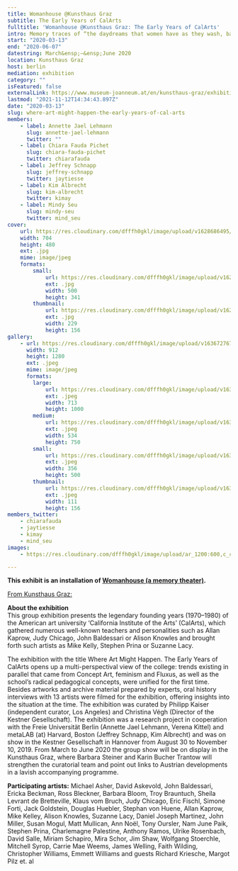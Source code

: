 ```yaml
---
title: Womanhouse @Kunsthaus Graz
subtitle: The Early Years of CalArts
fulltitle: 'Womanhouse @Kunsthaus Graz: The Early Years of CalArts'
intro: Memory traces of “the daydreams that women have as they wash, bake, cook, sew, clean and iron their lives away … taken to fantasy proportions” (30/1/1970-28/2/1970)
start: "2020-03-13"
end: "2020-06-07"
datestring: March&ensp;–&ensp;June 2020
location: Kunsthaus Graz
host: berlin
mediation: exhibition
category: ""
isFeatured: false
externalLink: https://www.museum-joanneum.at/en/kunsthaus-graz/exhibitions/exhibitions/events/event/8855/where-art-might-happen
lastmod: "2021-11-12T14:34:43.897Z"
date: "2020-03-13"
slug: where-art-might-happen-the-early-years-of-cal-arts
members:
    - label: Annette Jael Lehmann
      slug: annette-jael-lehmann
      twitter: ""
    - label: Chiara Fauda Pichet
      slug: chiara-fauda-pichet
      twitter: chiarafauda
    - label: Jeffrey Schnapp
      slug: jeffrey-schnapp
      twitter: jaytiesse
    - label: Kim Albrecht
      slug: kim-albrecht
      twitter: kimay
    - label: Mindy Seu
      slug: mindy-seu
      twitter: mind_seu
cover:
    url: https://res.cloudinary.com/dfffh0gkl/image/upload/v1628686495/where_art_might_happen_the_early_years_of_cal_arts_4b18fd7f74.jpg
    width: 704
    height: 480
    ext: .jpg
    mime: image/jpeg
    formats:
        small:
            url: https://res.cloudinary.com/dfffh0gkl/image/upload/v1628686496/small_where_art_might_happen_the_early_years_of_cal_arts_4b18fd7f74.jpg
            ext: .jpg
            width: 500
            height: 341
        thumbnail:
            url: https://res.cloudinary.com/dfffh0gkl/image/upload/v1628686496/thumbnail_where_art_might_happen_the_early_years_of_cal_arts_4b18fd7f74.jpg
            ext: .jpg
            width: 229
            height: 156
gallery:
    - url: https://res.cloudinary.com/dfffh0gkl/image/upload/v1636727674/womanhouse1_b491a35529.jpg
      width: 912
      height: 1280
      ext: .jpeg
      mime: image/jpeg
      formats:
        large:
            url: https://res.cloudinary.com/dfffh0gkl/image/upload/v1636727676/large_womanhouse1_b491a35529.jpg
            ext: .jpeg
            width: 713
            height: 1000
        medium:
            url: https://res.cloudinary.com/dfffh0gkl/image/upload/v1636727676/medium_womanhouse1_b491a35529.jpg
            ext: .jpeg
            width: 534
            height: 750
        small:
            url: https://res.cloudinary.com/dfffh0gkl/image/upload/v1636727676/small_womanhouse1_b491a35529.jpg
            ext: .jpeg
            width: 356
            height: 500
        thumbnail:
            url: https://res.cloudinary.com/dfffh0gkl/image/upload/v1636727675/thumbnail_womanhouse1_b491a35529.jpg
            ext: .jpeg
            width: 111
            height: 156
members_twitter:
    - chiarafauda
    - jaytiesse
    - kimay
    - mind_seu
images:
    - https://res.cloudinary.com/dfffh0gkl/image/upload/ar_1200:600,c_crop/c_limit,h_1200,w_600/v1628686495/where_art_might_happen_the_early_years_of_cal_arts_4b18fd7f74.jpg

---
```

**This exhibit is an installation of [Womanhouse (a memory theater)](../womanhouse).**

[From Kunsthaus Graz:](https://www.museum-joanneum.at/en/en/kunsthaus-graz/exhibitions/exhibitions/events/event/8855/where-art-might-happen)

**About the exhibition**<br/>
This group exhibition presents the legendary founding years (1970–1980) of the American art university ‘California Institute of the Arts’ (CalArts), which gathered numerous well-known teachers and personalities such as Allan Kaprow, Judy Chicago, John Baldessari or Alison Knowles and brought forth such artists as Mike Kelly, Stephen Prina or Suzanne Lacy.

The exhibition with the title Where Art Might Happen. The Early Years of CalArts opens up a multi-perspectival view of the college: trends existing in parallel that came from Concept Art, feminism and Fluxus, as well as the school’s radical pedagogical concepts, were unified for the first time. Besides artworks and archive material prepared by experts, oral history interviews with 13 artists were filmed for the exhibition, offering insights into the situation at the time. The exhibition was curated by Philipp Kaiser (independent curator, Los Angeles) and Christina Végh (Director of the Kestner Gesellschaft). The exhibition was a research project in cooperation with the Freie Universität Berlin (Annette Jael Lehmann, Verena Kittel) and metaLAB (at) Harvard, Boston (Jeffrey Schnapp, Kim Albrecht) and was on show in the Kestner Gesellschaft in Hannover from August 30 to November 10, 2019. From March to June 2020 the group show will be on display in the Kunsthaus Graz, where Barbara Steiner and Karin Bucher Trantow will strengthen the curatorial team and point out links to Austrian developments in a lavish accompanying programme.

**Participating artists:** Michael Asher, David Askevold, John Baldessari, Ericka Beckman, Ross Bleckner, Barbara Bloom, Troy Brauntuch, Sheila Levrant de Bretteville, Klaus vom Bruch, Judy Chicago, Eric Fischl, Simone Forti, Jack Goldstein, Douglas Huebler, Stephan von Huene, Allan Kaprow, Mike Kelley, Alison Knowles, Suzanne Lacy, Daniel Joseph Martinez, John Miller, Susan Mogul, Matt Mullican, Ann Noël, Tony Oursler, Nam June Paik, Stephen Prina, Charlemagne Palestine, Anthony Ramos,  Ulrike Rosenbach, David Salle, Miriam Schapiro, Mira Schor, Jim Shaw, Wolfgang Stoerchle, Mitchell Syrop, Carrie Mae Weems, James Welling, Faith Wilding, Christopher Williams, Emmett Williams and guests Richard Kriesche, Margot Pilz et. al